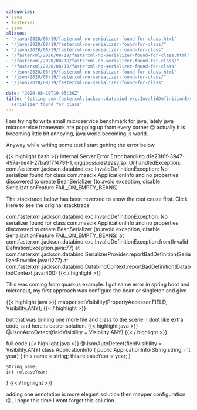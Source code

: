 ```yaml
---
categories:
- java
- fasterxml
- json
aliases:
- "/java/2020/08/19/fasterxml-no-serializer-found-for-class.html"
- "/java/2020/08/19/fasterxml-no-serializer-found-for-class/"
- "/java/2020/08/19/fasterxml-no-serializer-found-for-class"
- "/fasterxml/2020/08/19/fasterxml-no-serializer-found-for-class.html"
- "/fasterxml/2020/08/19/fasterxml-no-serializer-found-for-class/"
- "/fasterxml/2020/08/19/fasterxml-no-serializer-found-for-class"
- "/json/2020/08/19/fasterxml-no-serializer-found-for-class.html"
- "/json/2020/08/19/fasterxml-no-serializer-found-for-class/"
- "/json/2020/08/19/fasterxml-no-serializer-found-for-class"

date: "2020-08-19T19:05:30Z"
title: 'Getting com.fasterxml.jackson.databind.exc.InvalidDefinitionException: No
  serializer found for class'
---
```

I am trying to write small microservice benchmark for java, lately java microservice framework are popping up from every corner 😊 actually it is becoming little bit annoying, java world becoming js world. 

Anyway while writing some test I start getting the error below

{{< highlight bash >}}
Internal Server Error
Error handling d1e23f6f-3947-497a-be41-27ba9f7f4791-1, org.jboss.resteasy.spi.UnhandledException: com.fasterxml.jackson.databind.exc.InvalidDefinitionException: No serializer found for class com.mascix.ApplicationInfo and no properties discovered to create BeanSerializer (to avoid exception, disable SerializationFeature.FAIL_ON_EMPTY_BEANS)

The stacktrace below has been reversed to show the root cause first. Click Here to see the original stacktrace

com.fasterxml.jackson.databind.exc.InvalidDefinitionException: No serializer found for class com.mascix.ApplicationInfo and no properties discovered to create BeanSerializer (to avoid exception, disable SerializationFeature.FAIL_ON_EMPTY_BEANS)
	at com.fasterxml.jackson.databind.exc.InvalidDefinitionException.from(InvalidDefinitionException.java:77)
	at com.fasterxml.jackson.databind.SerializerProvider.reportBadDefinition(SerializerProvider.java:1277)
	at com.fasterxml.jackson.databind.DatabindContext.reportBadDefinition(DatabindContext.java:400)
{{< / highlight >}}

This was coming from quarkus example. I got same error in spring boot and micronaut, my first approach was configure the bean or singleton and give 

{{< highlight java >}}
mapper.setVisibility(PropertyAccessor.FIELD, Visibility.ANY);
{{< / highlight >}}

but that was brining one more file and class to the scene. I dont like extra code, and here is easier solution.
{{< highlight java >}}
@JsonAutoDetect(fieldVisibility = Visibility.ANY)
{{< / highlight >}}

full code
{{< highlight java >}}
@JsonAutoDetect(fieldVisibility = Visibility.ANY)
class ApplicationInfo {
    public ApplicationInfo(String string, int year) {
        this.name = string;
        this.releaseYear = year;
    }

    String name;
    int releaseYear;
}
{{< / highlight >}}

adding one annotation is more elegant solution then mapper configuration :wink:, I hope this time I wont forget this solution.